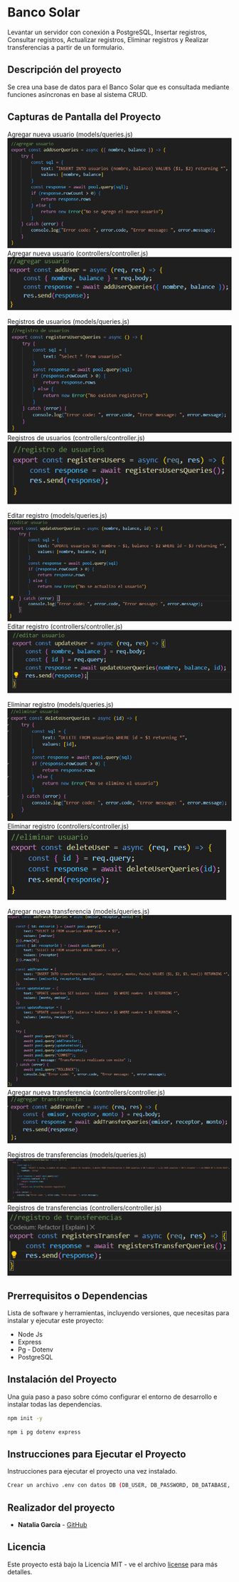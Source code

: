 # Banco Solar

Levantar un servidor con conexión a PostgreSQL, Insertar registros, Consultar registros, Actualizar registros, Eliminar registros y Realizar transferencias a partir de un formulario. 

## Descripción del proyecto

Se crea una base de datos para el Banco Solar que es consultada mediante funciones asíncronas en base al sistema CRUD.

## Capturas de Pantalla del Proyecto

Agregar nueva usuario (models/queries.js)
![agregar_models](assets/img/agregar_models.png)
Agregar nueva usuario (controllers/controller.js)
![agregar_controllers](assets/img/agregar_controllers.png)

Registros de usuarios (models/queries.js)
![Registros_models](assets/img/registro_models.png)
Registros de usuarios (controllers/controller.js)
![Registros_models](assets/img/registro_controllers.png)

Editar registro (models/queries.js)
![editar_models](assets/img/editar_models.png)
Editar registro (controllers/controller.js)
![editar_controllers](assets/img/editar_controllers.png)

Eliminar registro (models/queries.js)
![eliminar_models](assets/img/eliminar_models.png)
Eliminar registro (controllers/controller.js)
![eliminar_controllers](assets/img/eliminar_controllers.png)

Agregar nueva transferencia (models/queries.js)
![agregar_models](assets/img/agregartransferencias_models.png)
Agregar nueva transferencia (controllers/controller.js)
![agregar_controllers](assets/img/agregartransferencia_controllers.png)

Registros de transferencias (models/queries.js)
![eliminar_models](assets/img/registrotransferencias_models.png)
Registros de transferencias (controllers/controller.js)
![eliminar_controllers](assets/img/registrotransferencias_controllers.png)

## Prerrequisitos o Dependencias

Lista de software y herramientas, incluyendo versiones, que necesitas para instalar y ejecutar este proyecto:

- Node Js
- Express
- Pg - Dotenv
- PostgreSQL

## Instalación del Proyecto

Una guía paso a paso sobre cómo configurar el entorno de desarrollo e instalar todas las dependencias.

```bash
npm init -y
```

```bash
npm i pg dotenv express
```

## Instrucciones para Ejecutar el Proyecto

Instrucciones para ejecutar el proyecto una vez instalado.

```bash
Crear un archivo .env con datos DB (DB_USER, DB_PASSWORD, DB_DATABASE, DB_HOST).
```

## Realizador del proyecto

* **Natalia García** - [GitHub](https://github.com/ngarciab22)

## Licencia

Este proyecto está bajo la Licencia MIT - ve el archivo [license](license) para más detalles.